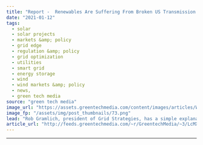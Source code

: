 ```yaml
---
title: "Report -  Renewables Are Suffering From Broken US Transmission Policy"
date: "2021-01-12"
tags: 
  - solar
  - solar projects
  - markets &amp; policy
  - grid edge
  - regulation &amp; policy
  - grid optimization
  - utilities
  - smart grid
  - energy storage
  - wind
  - wind markets &amp; policy
  - news,
  - green tech media
source: "green tech media"
image_url: "https://assets.greentechmedia.com/content/images/articles/Wind_Power_Transmission_XL.png"
image_fp: "/assets/img/post_thumbnails/73.png"
lead: "Rob Gramlich, president of Grid Strategies, has a simple explanation for why U.S. transmission grid policy has stalled the growth of wind and solar power. “If you talk to a developer, they will say [that] the grid operators and transmission owners ar ..."
article_url: "http://feeds.greentechmedia.com/~r/GreentechMedia/~3/LcMX7jtJP9o/report-renewables-are-suffering-from-broken-u.s-transmission-policy"
---
```


---
